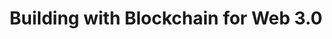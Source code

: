 ---
title: "Building with Blockchain for Web 3.0"
description: "Exercises to get started on Algorand. Step-by-step instructions on how to easily create your own accounts, your own asset and how to trade on Algorand. For beginners who are interested in Blockchain. By the end of this module, you will be able to create your own account, create your own assets and trade tokens on your own on Algorand."
type: "tutorial"
category: "Algorand Components"
difficulty: "Intermediate"
summary: "Learn step by step basic features of the Algorand blockchain."
file_path: ""
image: "https://assets-global.website-files.com/5e39e095596498a8b9624af1/5ffca6e3e0d8ad9231cc2af6_Portfolio-course---final.png"
link: "https://github.com/algorandfoundation/buildweb3"
status: "open"
---